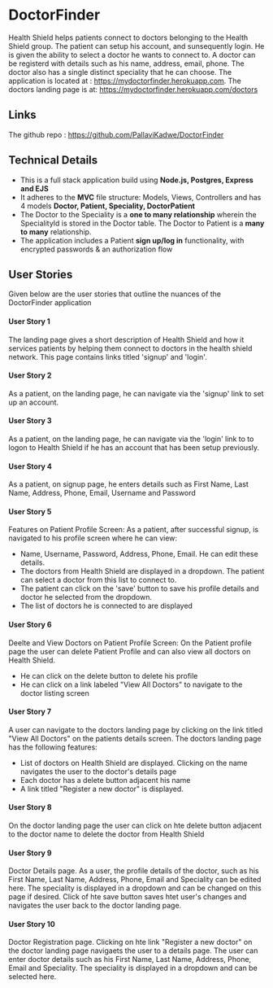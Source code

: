 # DoctorFinder
Health Shield helps patients connect to doctors belonging to the Health Shield group. The patient can setup his account, and sunsequently login. He is given the ability to select a doctor he wants to connect to.
A doctor can be registerd with details such as his name, address, email, phone. The doctor also has a single distinct speciality that he can choose. 
The application is located at : https://mydoctorfinder.herokuapp.com. The doctors landing page is at: https://mydoctorfinder.herokuapp.com/doctors

## Links
The github repo : https://github.com/PallaviKadwe/DoctorFinder



## Technical Details
* This is a full stack application build using **Node.js, Postgres, Express and EJS**
* It adheres to the **MVC** file structure: Models, Views, Controllers and has 4 models **Doctor, Patient, Speciality, DoctorPatient** 
* The Doctor to the Speciality is a **one to many relationship** wherein the SpecialityId is stored in the Doctor table. The Doctor to Patient is a **many to many** relationship.
* The application includes a Patient **sign up/log in** functionality, with encrypted passwords & an authorization flow

## User Stories
Given below are the user stories that outline the nuances of the DoctorFinder application

#### User Story 1
The landing page gives a short description of Health Shield and how it services patients by helping them connect to doctors in the health shield network. This page contains links titled 'signup' and 'login'. 

#### User Story 2
As a patient, on the landing page, he can navigate via the 'signup' link to set up an account.  

#### User Story 3
As a patient, on the landing page, he can navigate via the 'login' link to to logon to Health Shield if he has an account that has been setup previously.  

#### User Story 4
As a patient, on signup page, he enters details such as First Name, Last Name, Address, Phone, Email, Username and Password

#### User Story 5
Features on Patient Profile Screen:
As a patient, after successful signup, is navigated to his profile screen where he can view:
* Name, Username, Password, Address, Phone, Email. He can edit these details. 
* The doctors from Health Shield are displayed in a dropdown. The patient can select a doctor from this list to connect to. 
* The patient can click on the 'save' button to save his profile details and doctor he selected from the dropdown.
* The list of doctors he is connected to are displayed

#### User Story 6
Deelte and View Doctors on Patient Profile Screen:
On the Patient profile page the user can delete Patient Profile and can also view all doctors on Health Shield.
* He can click on the delete button to delete his profile
* He can click on a link labeled "View All Doctors" to navigate to the doctor listing screen

#### User Story 7
A user can navigate to the doctors landing page by clicking on the link titled "View All Doctors" on the patients details screen. The doctors landing page has the following features:
* List of doctors on Health Shield are displayed. Clicking on the name navigates the user to the doctor's details page
* Each doctor has a delete button adjacent his name
* A link titled "Register a new doctor" is displayed.

#### User Story 8
On the doctor landing page the user can click on hte delete button adjacent to the doctor name to delete the doctor from Health Shield

#### User Story 9
Doctor Details page. As a user, the profile details of the doctor, such as his First Name, Last Name, Address, Phone, Email and Speciality can be edited here. The speciality is displayed in a dropdown and can be changed on this page if desired. Click of hte save button saves htet user's changes and navigates the user back to the doctor landing page.

#### User Story 10
Doctor Registration page.
Clicking on hte link "Register a new doctor" on the doctor landing page navigaets the user to a details page. The user can enter doctor details such as his First Name, Last Name, Address, Phone, Email and Speciality. The speciality is displayed in a dropdown and can be selected here.




